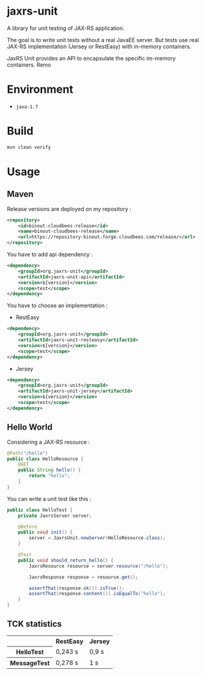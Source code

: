 # jaxrs-unit

A library for unit testing of JAX-RS application.
 
The goal is to write unit tests without a real JavaEE server. 
But tests use real JAX-RS implementation (Jersey or RestEasy) with in-memory containers. 

JaxRS Unit provides an API to encapsulate the specific im-memory containers.
Remo
# Environment

- `java-1.7`

# Build

```bash
mvn clean verify
```

# Usage


## Maven

Release versions are deployed on my repository :

```xml
<repository>
    <id>binout-cloudbees-release</id>
    <name>binout-cloudbees-release</name>
    <url>https://repository-binout.forge.cloudbees.com/release/</url>
</repository>
```

You have to add api dependency :

```xml
<dependency>
    <groupId>org.jaxrs-unit</groupId>
    <artifactId>jaxrs-unit-api</artifactId>
    <version>${version}</version>
    <scope>test</scope>
</dependency>
```

You have to choose an implementation :

- RestEasy
```xml
<dependency>
    <groupId>org.jaxrs-unit</groupId>
    <artifactId>jaxrs-unit-resteasy</artifactId>
    <version>${version}</version>
    <scope>test</scope>
</dependency>
```
- Jersey
```xml
<dependency>
    <groupId>org.jaxrs-unit</groupId>
    <artifactId>jaxrs-unit-jersey</artifactId>
    <version>${version}</version>
    <scope>test</scope>
</dependency>
```

## Hello World

Considering a JAX-RS resource :
```java
@Path("/hello")
public class HelloResource {
    @GET
    public String hello() {
        return "hello";
    }
}
```

You can write a unit test like this :
```java
public class HelloTest {
    private JaxrsServer server;

    @Before
    public void init() {
        server = JaxrsUnit.newServer(HelloResource.class);
    }

    @Test
    public void should_return_hello() {
        JaxrsResource resource = server.resource("/hello");

        JaxrsResponse response = resource.get();

        assertThat(response.ok()).isTrue();
        assertThat(response.content()).isEqualTo("hello");
    }
}
```

## TCK statistics

<table>
<tr>
    <th></th>
    <th>RestEasy</th>
    <th>Jersey</th>
</tr>
<tr>
    <th>HelloTest</th>
    <td>0,243 s</td>
    <td>0,9 s</td>
</tr>
<tr>
    <th>MessageTest</th>
    <td>0,278 s</td>
    <td>1 s</td>
</tr>
</table>